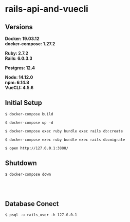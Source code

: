 # rails-api-and-vuecli

## Versions
**Docker: 19.03.12**  
**docker-compose: 1.27.2**  

**Ruby: 2.7.2**  
**Rails: 6.0.3.3**  

**Postgres: 12.4**  

**Node: 14.12.0**  
**npm: 6.14.8**  
**VueCLI: 4.5.6**  


## Initial Setup

```
$ docker-compose build

$ docker-compose up -d

$ docker-compose exec ruby bundle exec rails db:create

$ docker-compose exec ruby bundle exec rails db:migrate

$ open http://127.0.0.1:3000/
```

## Shutdown

```
$ docker-compose down
```

<br>
<br>

## Database Conect

```
$ psql -u rails_user -h 127.0.0.1
```
